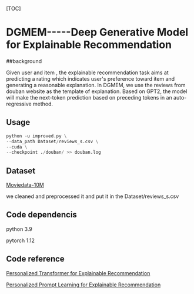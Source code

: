 

[TOC]

# DGMEM-----Deep Generative Model for Explainable Recommendation



##background

Given user and item , the explainable recommendation task aims at predicting a rating which indicates user's preference toward item and generating a reasonable explanation. In DGMEM, we use the reviews from douban website as the template of explanation. Based on GPT2, the model will make the next-token prediction based on preceding tokens in an auto-regressive method.
## Usage
```python
python -u improved.py \
--data_path Dataset/reviews_s.csv \
--cuda \
--checkpoint ./douban/ >> douban.log
```

## Dataset

[Moviedata-10M](http://moviedata.csuldw.com/)

we cleaned and preprocessed it and put it in the Dataset/reviews_s.csv

## Code dependencis

python 3.9

pytorch 1.12

## Code reference

[Personalized Transformer for Explainable Recommendation](https://github.com/lileipisces/PETER)

[Personalized Prompt Learning for Explainable Recommendation](https://github.com/lileipisces/PEPLER)

## 

